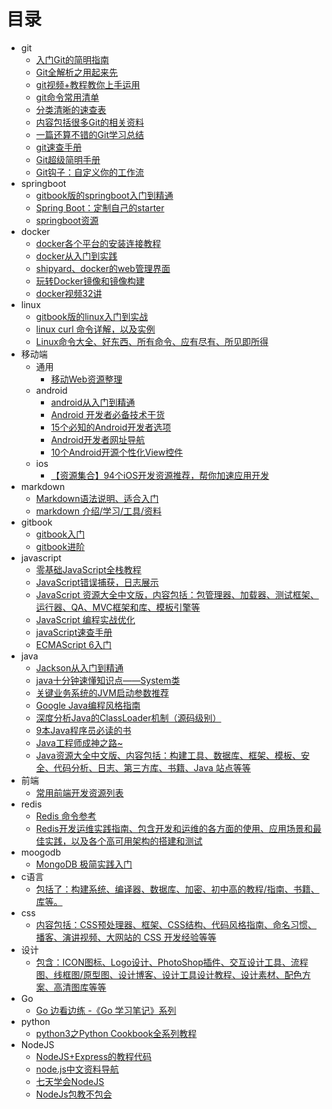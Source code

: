
# 目录
*  git 
	* [入门Git的简明指南](http://rogerdudler.github.io/git-guide/index.zh.html)
	* [Git全解析之用起来先](http://wustrive2008.github.io/2016/01/06/%E7%89%88%E6%9C%AC%E6%8E%A7%E5%88%B6/Git%E5%85%A8%E8%A7%A3%E6%9E%90%E4%B9%8B%E5%85%88%E7%94%A8%E8%B5%B7%E6%9D%A5/?hmsr=toutiao.io&utm_medium=toutiao.io&utm_source=toutiao.io)
	* [git视频+教程教你上手运用](http://www.liaoxuefeng.com/wiki/0013739516305929606dd18361248578c67b8067c8c017b000/00137396287703354d8c6c01c904c7d9ff056ae23da865a000)
	* [git命令常用清单](http://www.ruanyifeng.com/blog/2015/12/git-cheat-sheet.html?hmsr=toutiao.io&utm_medium=toutiao.io&utm_source=toutiao.io)
	* [分类清晰的速查表](https://github.com/flyhigher139/Git-Cheat-Sheet/blob/master/Git%20Cheat%20Sheet-Zh.md)
	* [内容包括很多Git的相关资料](https://github.com/xirong/my-git)
	* [一篇还算不错的Git学习总结](https://github.com/phodal/github-roam)
	* [git速查手册](https://github.com/flyhigher139/Git-Cheat-Sheet/blob/master/Git%20Cheat%20Sheet-Zh.md)
	* [Git超级简明手册](https://github.com/shendl1978/blog/wiki/Git%E8%B6%85%E7%BA%A7%E7%AE%80%E6%98%8E%E6%89%8B%E5%86%8C?hmsr=toutiao.io&utm_medium=toutiao.io&utm_source=toutiao.io)
	* [Git钩子：自定义你的工作流](https://github.com/geeeeeeeeek/git-recipes/blob/master/sources/Git%E9%92%A9%E5%AD%90.md?hmsr=toutiao.io&utm_medium=toutiao.io&utm_source=toutiao.io)
* springboot
	* [gitbook版的springboot入门到精通](https://yuanchongzhen.gitbooks.io/spring-boot-reference-guide/content/)
	* [Spring Boot：定制自己的starter](http://www.jianshu.com/p/85460c1d835a?hmsr=toutiao.io&utm_medium=toutiao.io&utm_source=toutiao.io)
	* [springboot资源](http://www.jianshu.com/p/5ac18abc91f0)
* docker
	* [docker各个平台的安装连接教程](http://docker.widuu.com/)
	* [docker从入门到实践](http://dockerpool.com/static/books/docker_practice/container/run.html)
	* [shipyard、docker的web管理界面](http://dockerpool.com/static/books/shipyard_doc/index.html)
	* [玩转Docker镜像和镜像构建](http://dockone.io/article/883?hmsr=toutiao.io&utm_medium=toutiao.io&utm_source=toutiao.io)
	* [docker视频32讲](http://www.kaikeba.com/kkb/kaikeba/content_video.html?vId=2740)
* linux 
	* [gitbook版的linux入门到实战](http://linuxtools-rst.readthedocs.org/zh_CN/latest/base/index.html)
	* [linux curl 命令详解，以及实例](http://blog.51yip.com/linux/1049.html)
	* [Linux命令大全、好东西、所有命令、应有尽有、所见即所得](http://man.linuxde.net/)
* 移动端
	* 通用
		* [移动Web资源整理](http://www.cnblogs.com/PeunZhang/p/3407453.html?hmsr=toutiao.io&utm_medium=toutiao.io&utm_source=toutiao.io)
	* android
		* [android从入门到精通](http://www.runoob.com/w3cnote/android-tutorial-end.html)
		* [Android 开发者必备技术干货](http://www.jianshu.com/p/ed1a72af274a)
		* [15个必知的Android开发者选项](http://mp.weixin.qq.com/s?__biz=MzA4MjU5NTY0NA==&mid=401101455&idx=1&sn=dffc19631e2356ed0aea581f5d7769d7&scene=1&srcid=1210EPYGYqP0b7LOZzqywvmS&from=groupmessage&isappinstalled=0#wechat_redirect)
		* [Android开发者网址导航](http://www.jianshu.com/p/54902270249d?hmsr=toutiao.io&utm_medium=toutiao.io&utm_source=toutiao.io) 
		* [10个Android开源个性化View控件](http://www.jianshu.com/p/cb705d582859#)
	* ios
		* [【资源集合】94个iOS开发资源推荐，帮你加速应用开发](http://www.cocoachina.com/ios/20151210/14635.html?hmsr=toutiao.io&utm_medium=toutiao.io&utm_source=toutiao.io)
* markdown
	* [Markdown语法说明、适合入门](http://wowubuntu.com/markdown/)
	* [markdown 介绍/学习/工具/资料](https://github.com/xirong/my-markdown)
* gitbook
	* [gitbook入门](http://wanqingwong.com/gitbook-zh/publish/gitpages.html)
	* [gitbook进阶](http://www.chengweiyang.cn/gitbook/basic-usage/README.html)
* javascript
	* [零基础JavaScript全栈教程](http://www.liaoxuefeng.com/wiki/001434446689867b27157e896e74d51a89c25cc8b43bdb3000)
	* [JavaScript错误捕获，日志展示](https://github.com/icepy/cm.logger?hmsr=toutiao.io&utm_medium=toutiao.io&utm_source=toutiao.io)
	* [JavaScript 资源大全中文版，内容包括：包管理器、加载器、测试框架、运行器、QA、MVC框架和库、模板引擎等](https://github.com/jobbole/awesome-javascript-cn)
	* [JavaScript 编程实战优化](https://github.com/mzkmzk/Read/blob/master/bian_cheng_shi_zhan.md?hmsr=toutiao.io&utm_medium=toutiao.io&utm_source=toutiao.io)
	* [javaScript速查手册](https://github.com/coodict/javascript-in-one-pic)
	* [ECMAScript 6入门](https://github.com/ccforward/es6tutorial)
* java
	* [Jackson从入门到精通](http://www.yiibai.com/jackson/jackson_tree_model.html)
	* [java十分钟速懂知识点——System类](http://www.cnblogs.com/good-temper/p/5042058.html)
	* [关键业务系统的JVM启动参数推荐](http://calvin1978.blogcn.com/articles/jvmoption-2.html?hmsr=toutiao.io&utm_medium=toutiao.io&utm_source=toutiao.io)
	* [Google Java编程风格指南](http://www.hawstein.com/posts/google-java-style.html?hmsr=toutiao.io&utm_medium=toutiao.io&utm_source=toutiao.io)
	* [深度分析Java的ClassLoader机制（源码级别）](http://www.hollischuang.com/archives/199)
	* [9本Java程序员必读的书](http://blog.csdn.net/i10630226/article/details/49913673)
	* [Java工程师成神之路~](http://www.hollischuang.com/archives/489)
	* [Java资源大全中文版、内容包括：构建工具、数据库、框架、模板、安全、代码分析、日志、第三方库、书籍、Java 站点等等](https://github.com/jobbole/awesome-java-cn)
* 前端
	* [常用前端开发资源列表](https://github.com/putaoshu/fe-dev-bookmarks?hmsr=toutiao.io&utm_medium=toutiao.io&utm_source=toutiao.io)
* redis
	* [Redis 命令参考](http://doc.redisfans.com/)
	* [Redis开发运维实践指南、包含开发和运维的各方面的使用、应用场景和最佳实践，以及各个高可用架构的搭建和测试](https://gnuhpc.gitbooks.io/redis-all-about/content/)
* moogodb
	* [MongoDB 极简实践入门](https://github.com/StevenSLXie/Tutorials-for-Web-Developers/blob/master/MongoDB%20%E6%9E%81%E7%AE%80%E5%AE%9E%E8%B7%B5%E5%85%A5%E9%97%A8.md)
* c语言
	* [包括了：构建系统、编译器、数据库、加密、初中高的教程/指南、书籍、库等。](https://github.com/jobbole/awesome-c-cn)
* css
	* [内容包括：CSS预处理器、框架、CSS结构、代码风格指南、命名习惯、播客、演讲视频、大网站的 CSS 开发经验等等](https://github.com/jobbole/awesome-css-cn)
* 设计
	* [包含：ICON图标、Logo设计、PhotoShop插件、交互设计工具、流程图、线框图/原型图、设计博客、设计工具设计教程、设计素材、配色方案、高清图库等等](https://github.com/jobbole/awesome-design-cn)
* Go
	* [Go 边看边练 -《Go 学习笔记》系列](http://hacpai.com/article/1437497122181?hmsr=toutiao.io&utm_medium=toutiao.io&utm_source=toutiao.io)
* python
	* [python3之Python Cookbook全系列教程](http://python3-cookbook.readthedocs.org/zh_CN/latest/?hmsr=toutiao.io&utm_medium=toutiao.io&utm_source=toutiao.io)
* NodeJS
	* [NodeJS+Express的教程代码](https://github.com/EthanRBrown/web-development-with-node-and-express)
	* [node.js中文资料导航](https://github.com/youyudehexie/node123)
	* [七天学会NodeJS](http://nqdeng.github.io/7-days-nodejs/)
	* [NodeJs包教不包会](https://github.com/alsotang/node-lessons)
